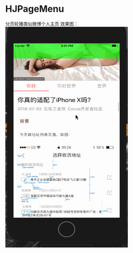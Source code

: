# HJPageMenu
分页轮播类似微博个人主页
效果图：
![image text](https://github.com/hanwanjie853710069/HJPageMenu/blob/master/pageMenu.gif)
